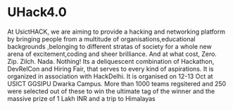 # UHack4.0

At UsictHACK, we are aiming to provide a hacking and networking platform by bringing people from a multitude of organisations,educational backgrounds ,belonging to different stratas of society for a whole new arena of excitement,coding and sheer brilliance. And at what cost, Zero. Zip. Zilch. Nada. Nothing! Its a deliquescent combination of Hackathon, DevRelCon and Hiring Fair, that serves to every kind of aspirations.
It is organized in association with HackDelhi.
It is organised on 12-13 Oct at USICT GGSIPU Dwarka Campus.
More than 1000 teams regsitered and 250 were selected out of these to win the ultimate tag of the winner and the massive prize of 1 Lakh INR and a trip to Himalayas



